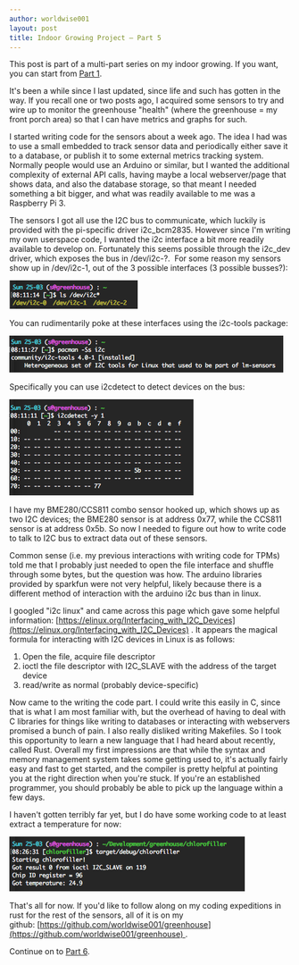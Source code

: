 ```yaml
---
author: worldwise001
layout: post
title: Indoor Growing Project – Part 5
---
```


This post is part of a multi-part series on my indoor growing. If you want, you can start from [Part 1](/2018/02/11/indoor-growing-project-part-1.html).

It's been a while since I last updated, since life and such has gotten in the way. If you recall one or two posts ago, I acquired some sensors to try and wire up to monitor the greenhouse "health" (where the greenhouse = my front porch area) so that I can have metrics and graphs for such.

I started writing code for the sensors about a week ago. The idea I had was to use a small embedded to track sensor data and periodically either save it to a database, or publish it to some external metrics tracking system. Normally people would use an Arduino or similar, but I wanted the additional complexity of external API calls, having maybe a local webserver/page that shows data, and also the database storage, so that meant I needed something a bit bigger, and what was readily available to me was a Raspberry Pi 3.

The sensors I got all use the I2C bus to communicate, which luckily is provided with the pi-specific driver i2c_bcm2835. However since I'm writing my own userspace code, I wanted the i2c interface a bit more readily available to develop on. Fortunately this seems possible through the i2c_dev driver, which exposes the bus in /dev/i2c-?.  For some reason my sensors show up in /dev/i2c-1, out of the 3 possible interfaces (3 possible busses?):

![Screen Shot 2018-03-25 at 1.11.29 AM.png](/images/2018-03-25-indoor-growing-project-part-5/screen-shot-2018-03-25-at-1-11-29-am.png)

You can rudimentarily poke at these interfaces using the i2c-tools package:

![Screen Shot 2018-03-25 at 1.12.23 AM.png](/images/2018-03-25-indoor-growing-project-part-5/screen-shot-2018-03-25-at-1-12-23-am.png)

Specifically you can use i2cdetect to detect devices on the bus:

![Screen Shot 2018-03-25 at 1.11.16 AM.png](/images/2018-03-25-indoor-growing-project-part-5/screen-shot-2018-03-25-at-1-11-16-am.png)

I have my BME280/CCS811 combo sensor hooked up, which shows up as two I2C devices; the BME280 sensor is at address 0x77, while the CCS811 sensor is at address 0x5b. So now I needed to figure out how to write code to talk to I2C bus to extract data out of these sensors.

Common sense (i.e. my previous interactions with writing code for TPMs) told me that I probably just needed to open the file interface and shuffle through some bytes, but the question was how. The arduino libraries provided by sparkfun were not very helpful, likely because there is a different method of interaction with the arduino i2c bus than in linux.

I googled "i2c linux" and came across this page which gave some helpful information: [https://elinux.org/Interfacing_with_I2C_Devices](https://elinux.org/Interfacing_with_I2C_Devices) . It appears the magical formula for interacting with I2C devices in Linux is as follows:

  1. Open the file, acquire file descriptor
  2. ioctl the file descriptor with I2C_SLAVE with the address of the target device
  3. read/write as normal (probably device-specific)

Now came to the writing the code part. I could write this easily in C, since that is what I am most familiar with, but the overhead of having to deal with C libraries for things like writing to databases or interacting with webservers promised a bunch of pain. I also really disliked writing Makefiles. So I took this opportunity to learn a new language that I had heard about recently, called Rust. Overall my first impressions are that while the syntax and memory management system takes some getting used to, it's actually fairly easy and fast to get started, and the compiler is pretty helpful at pointing you at the right direction when you're stuck. If you're an established programmer, you should probably be able to pick up the language within a few days.

I haven't gotten terribly far yet, but I do have some working code to at least extract a temperature for now:

![Screen Shot 2018-03-25 at 1.26.36 AM.png](/images/2018-03-25-indoor-growing-project-part-5/screen-shot-2018-03-25-at-1-26-36-am.png)

That's all for now. If you'd like to follow along on my coding expeditions in rust for the rest of the sensors, all of it is on my github: [https://github.com/worldwise001/greenhouse](https://github.com/worldwise001/greenhouse) .

Continue on to [Part 6](/2018/04/01/indoor-growing-project-part-6.html).
